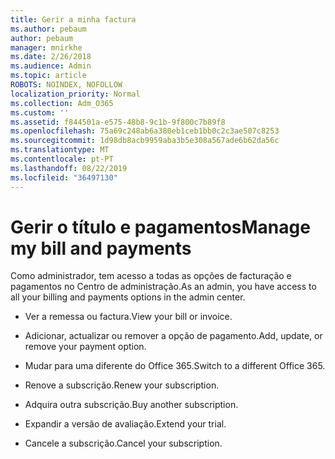 ```yaml
---
title: Gerir a minha factura
ms.author: pebaum
author: pebaum
manager: mnirkhe
ms.date: 2/26/2018
ms.audience: Admin
ms.topic: article
ROBOTS: NOINDEX, NOFOLLOW
localization_priority: Normal
ms.collection: Adm_O365
ms.custom: ''
ms.assetid: f844501a-e575-48b8-9c1b-9f800c7b89f8
ms.openlocfilehash: 75a69c248ab6a380eb1ceb1bb0c2c3ae507c8253
ms.sourcegitcommit: 1d98db8acb9959aba3b5e308a567ade6b62da56c
ms.translationtype: MT
ms.contentlocale: pt-PT
ms.lasthandoff: 08/22/2019
ms.locfileid: "36497130"
---
```

# <a name="manage-my-bill-and-payments"></a><span data-ttu-id="6f960-102">Gerir o título e pagamentos</span><span class="sxs-lookup"><span data-stu-id="6f960-102">Manage my bill and payments</span></span>

<span data-ttu-id="6f960-103">Como administrador, tem acesso a todas as opções de facturação e pagamentos no Centro de administração.</span><span class="sxs-lookup"><span data-stu-id="6f960-103">As an admin, you have access to all your billing and payments options in the admin center.</span></span>
  
- <span data-ttu-id="6f960-104">Ver a remessa ou factura.</span><span class="sxs-lookup"><span data-stu-id="6f960-104">View your bill or invoice.</span></span>
    
- <span data-ttu-id="6f960-105">Adicionar, actualizar ou remover a opção de pagamento.</span><span class="sxs-lookup"><span data-stu-id="6f960-105">Add, update, or remove your payment option.</span></span>
    
- <span data-ttu-id="6f960-106">Mudar para uma diferente do Office 365.</span><span class="sxs-lookup"><span data-stu-id="6f960-106">Switch to a different Office 365.</span></span>
    
- <span data-ttu-id="6f960-107">Renove a subscrição.</span><span class="sxs-lookup"><span data-stu-id="6f960-107">Renew your subscription.</span></span>
    
- <span data-ttu-id="6f960-108">Adquira outra subscrição.</span><span class="sxs-lookup"><span data-stu-id="6f960-108">Buy another subscription.</span></span>
    
- <span data-ttu-id="6f960-109">Expandir a versão de avaliação.</span><span class="sxs-lookup"><span data-stu-id="6f960-109">Extend your trial.</span></span>
    
- <span data-ttu-id="6f960-110">Cancele a subscrição.</span><span class="sxs-lookup"><span data-stu-id="6f960-110">Cancel your subscription.</span></span>
    

